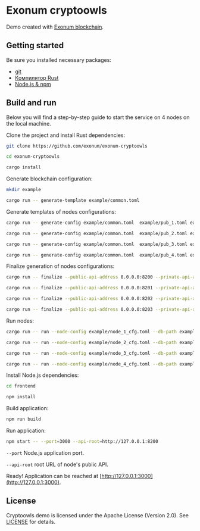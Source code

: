 # Exonum cryptoowls

Demo created with [Exonum blockchain](https://github.com/exonum/exonum).

## Getting started

Be sure you installed necessary packages:

* [git](https://git-scm.com/downloads)
* [Компилятор Rust](https://rustup.rs/)
* [Node.js & npm](https://nodejs.org/en/download/)

## Build and run

Below you will find a step-by-step guide to start the service on 4 nodes on the local machine.

Clone the project and install Rust dependencies:

```sh
git clone https://github.com/exonum/exonum-cryptoowls

cd exonum-cryptoowls

cargo install
```

Generate blockchain configuration:

```sh
mkdir example

cargo run -- generate-template example/common.toml
```

Generate templates of nodes configurations:

```sh
cargo run -- generate-config example/common.toml  example/pub_1.toml example/sec_1.toml --peer-address 127.0.0.1:6331

cargo run -- generate-config example/common.toml  example/pub_2.toml example/sec_2.toml --peer-address 127.0.0.1:6332

cargo run -- generate-config example/common.toml  example/pub_3.toml example/sec_3.toml --peer-address 127.0.0.1:6333

cargo run -- generate-config example/common.toml  example/pub_4.toml example/sec_4.toml --peer-address 127.0.0.1:6334
```

Finalize generation of nodes configurations:

```sh
cargo run -- finalize --public-api-address 0.0.0.0:8200 --private-api-address 0.0.0.0:8091 example/sec_1.toml example/node_1_cfg.toml --public-configs example/pub_1.toml example/pub_2.toml example/pub_3.toml example/pub_4.toml

cargo run -- finalize --public-api-address 0.0.0.0:8201 --private-api-address 0.0.0.0:8092 example/sec_2.toml example/node_2_cfg.toml --public-configs example/pub_1.toml example/pub_2.toml example/pub_3.toml example/pub_4.toml

cargo run -- finalize --public-api-address 0.0.0.0:8202 --private-api-address 0.0.0.0:8093 example/sec_3.toml example/node_3_cfg.toml --public-configs example/pub_1.toml example/pub_2.toml example/pub_3.toml example/pub_4.toml

cargo run -- finalize --public-api-address 0.0.0.0:8203 --private-api-address 0.0.0.0:8094 example/sec_4.toml example/node_4_cfg.toml --public-configs example/pub_1.toml example/pub_2.toml example/pub_3.toml example/pub_4.toml
```

Run nodes:

```sh
cargo run -- run --node-config example/node_1_cfg.toml --db-path example/db1 --public-api-address 0.0.0.0:8200

cargo run -- run --node-config example/node_2_cfg.toml --db-path example/db2 --public-api-address 0.0.0.0:8201

cargo run -- run --node-config example/node_3_cfg.toml --db-path example/db3 --public-api-address 0.0.0.0:8202

cargo run -- run --node-config example/node_4_cfg.toml --db-path example/db4 --public-api-address 0.0.0.0:8203
```

Install Node.js dependencies:

```sh
cd frontend

npm install
```

Build application:

```sh
npm run build
```

Run application:

```sh
npm start -- --port=3000 --api-root=http://127.0.0.1:8200
```

`--port` Node.js application port.

`--api-root` root URL of node's public API.

Ready! Application can be reached at [http://127.0.0.1:3000](http://127.0.0.1:3000).

## License

Cryptoowls demo is licensed under the Apache License (Version 2.0).
See [LICENSE](LICENSE) for details.
